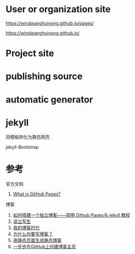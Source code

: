 # User or organization site

https://windwanghuiyong.github.io/pages/

https://windwanghuiyong.github.io/

# Project site

# publishing source

# automatic generator

# jekyll

将模板转化为静态网页

jekyll-Bootstrap

# 参考

官方文档

1. [What is GitHub Pages?](https://help.github.com/articles/what-is-github-pages/)

博客

1. [如何搭建一个独立博客——简明 Github Pages与 jekyll 教程](http://cnfeat/blog/2014/05/10/how-to-build-a-blog/)
2. [读立写生](http://cnfeat.com/)
3. [我的博客时代](https://zhuanlan.zhihu.com/p/19743255)
4. [为什么你要写博客？](https://zhuanlan.zhihu.com/p/19743861)
5. [用静态页面生成静态博客](http://isnowfy.github.io/about-simple-cn.html)
6. [一步步在GitHub上创建博客主页](http://www.pchou.info/ssgithubPage/2013-01-03-build-github-blog-page-01.html)
